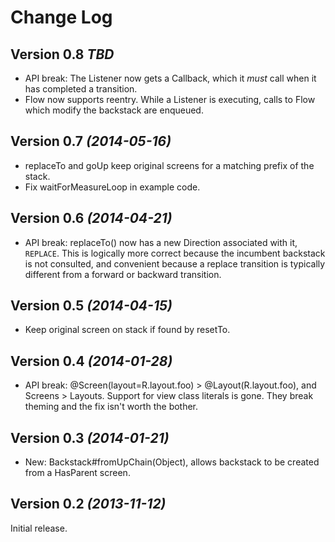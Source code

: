 Change Log
==========

Version 0.8 *TBD*
------------------
  * API break: The Listener now gets a Callback, which it *must* call when it has completed a
    transition.
  * Flow now supports reentry.  While a Listener is executing, calls to Flow which modify the
    backstack are enqueued.

Version 0.7 *(2014-05-16)*
----------------------------
  * replaceTo and goUp keep original screens for a matching prefix of the stack.
  * Fix waitForMeasureLoop in example code.

Version 0.6 *(2014-04-21)*
----------------------------
  * API break: replaceTo() now has a new Direction associated with it, `REPLACE`.
    This is logically more correct because the incumbent backstack is not
    consulted, and convenient because a replace transition is typically
    different from a forward or backward transition.

Version 0.5 *(2014-04-15)*
----------------------------
  * Keep original screen on stack if found by resetTo.

Version 0.4 *(2014-01-28)*
----------------------------
  * API break: @Screen(layout=R.layout.foo) > @Layout(R.layout.foo), and Screens > Layouts.
    Support for view class literals is gone. They break theming and the fix isn't worth the bother.

Version 0.3 *(2014-01-21)*
----------------------------
  * New: Backstack#fromUpChain(Object), allows backstack to be created from
    a HasParent screen.

Version 0.2 *(2013-11-12)*
----------------------------

Initial release.
